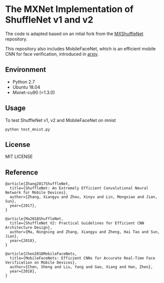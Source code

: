 # The MXNet Implementation of ShuffleNet v1 and v2

The code is adapted based on an intial fork from the [MXShuffleNet](https://github.com/ZiyueHuang/MXShuffleNet) repository.

This repository also includes MobileFaceNet, which is an efficient mobile CNN for face verification, introduced in [arxiv](https://arxiv.org/abs/1804.07573).

## Environment

-   Python 2.7 
-   Ubuntu 18.04
-   Mxnet-cu90 (=1.3.0)

## Usage

To test ShuffleNet v1, v2 and MobileFaceNet on mnist
```
python test_mnist.py
```


## License

MIT LICENSE


## Reference

```
@article{Zhang2017ShuffleNet,
  title={ShuffleNet: An Extremely Efficient Convolutional Neural Network for Mobile Devices},
  author={Zhang, Xiangyu and Zhou, Xinyu and Lin, Mengxiao and Jian, Sun},
  year={2017},
}

@article{Ma2018ShuffleNet,
  title={ShuffleNet V2: Practical Guidelines for Efficient CNN Architecture Design},
  author={Ma, Ningning and Zhang, Xiangyu and Zheng, Hai Tao and Sun, Jian},
  year={2018},
}

@article{Chen2018MobileFaceNets,
  title={MobileFaceNets: Efficient CNNs for Accurate Real-Time Face Verification on Mobile Devices},
  author={Chen, Sheng and Liu, Yang and Gao, Xiang and Han, Zhen},
  year={2018},
}
```
